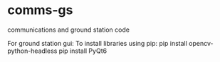 # comms-gs
communications and ground station code

For ground station gui:
To install libraries using pip:
pip install opencv-python-headless
pip install PyQt6
